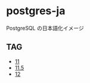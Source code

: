 # postgres-ja

PostgreSQL の日本語化イメージ

## TAG

- [11](11/Dockerfile)
- [11.5](11.5/Dockerfile)
- [12](12/Dockerfile)
